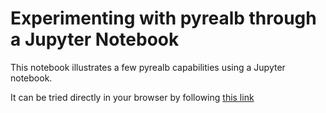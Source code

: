 # Experimenting with pyrealb through a Jupyter Notebook

This notebook illustrates a few pyrealb capabilities using a Jupyter notebook.

It can be tried directly in your browser by following [this link](https://mybinder.org/v2/gh/lapalme/pyrealb-jupyter/64a7272b3a15404274b1082825af290b4bfee63e?urlpath=lab%2Ftree%2Fpyrealb-en.ipynb)
